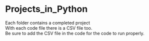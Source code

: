 
# Projects_in_Python

Each folder contains a completed project</br>
With each code file there is a CSV file too. </br>Be sure to add the CSV file in the code for the code to run properly.

